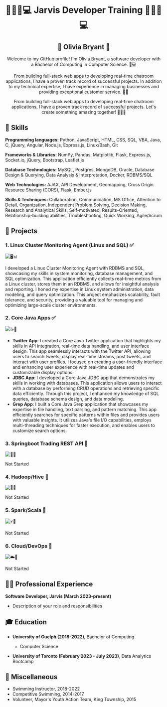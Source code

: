 <!--
**xlivia/xlivia** is a ✨ _special_ ✨ repository because its `README.md` (this file) appears on your GitHub profile.

Here are some ideas to get you started:

- 🔭 I’m currently working on ...
- 🌱 I’m currently learning ...
- 👯 I’m looking to collaborate on ...
- 🤔 I’m looking for help with ...
- 💬 Ask me about ...
- 📫 How to reach me: ...
- 😄 Pronouns: ...
- ⚡ Fun fact: ...

### Hi there 👋

- 🔭 I’m currently working on ... Jarvis Consulting Developer Stream Projects
- 🌱 I’m currently learning ... Software Development
- ⚡ Fun fact: In my freetime I enjoy coding, reading, gaming, soccer, swimming

-->

<h1 align="center">👩‍💻🌟💻 Jarvis Developer Training 👨‍💻🌟💻</h1>

<h2 align="center">👤 Olivia Bryant 👤</h2>

<p align="center">
  Welcome to my GitHub profile! I'm Olivia Bryant, a software developer with a Bachelor of Computing in Computer Science. 🌟💻
</p>

<p align="center">
  From building full-stack web apps to developing real-time chatroom applications, I have a proven track record of successful projects. In addition to my technical expertise, I have experience in managing businesses and providing exceptional customer service. 🚀🔧
</p>

<p align="center">
  From building full-stack web apps to developing real-time chatroom applications, I have a proven track record of successful projects. Let's create something amazing together! 🌟🚀✨
</p>

## 🔧 Skills

**Programming languages:** Python, JavaScript, HTML, CSS, SQL, VBA, Java, C, jQuery, Angular, Node.js, Express.js, Linux/Bash, Git

**Frameworks & Libraries:** NumPy, Pandas, Matplotlib, Flask, Express.js, Socket.io, jQuery, Bootstrap, Leaflet.js

**Database Technologies:** MySQL, Postgres, MongoDB, Oracle, Database Design & Querying, Data Analysis & Interpretation, Docker, RDBMS/SQL

**Web Technologies:** AJAX, API Development, Geomapping, Cross Origin Resource Sharing (CORS), Flask, Ember.js

**Skills & Techniques:** Collaboration, Communication, MS Office, Attention to Detail, Organization, Independent Problem Solving, Decision Making, Research and Analytical Skills, Self-motivated, Results-Oriented, Relationship-building abilities, Troubleshooting, Quick Working, Agile/Scrum

## 🚀 Projects

### 1. Linux Cluster Monitoring Agent (Linux and SQL) ✅
![🖥️📊](./linux_sql)

I developed a Linux Cluster Monitoring Agent with RDBMS and SQL, showcasing my skills in system monitoring, database management, and SQL optimization. This application efficiently collects real-time metrics from a Linux cluster, stores them in an RDBMS, and allows for insightful analysis and reporting. I honed my expertise in Linux system administration, data modeling, and query optimization. This project emphasizes scalability, fault tolerance, and security, providing a valuable tool for managing and optimizing large-scale cluster environments.

### 2. Core Java Apps ✅
![☕📱](./core_java)

- **Twitter App**: I created a Core Java Twitter application that highlights my skills in API integration, real-time data handling, and user interface design. This app seamlessly interacts with the Twitter API, allowing users to search tweets, display real-time streams, post tweets, and interact with user profiles. I focused on creating a user-friendly interface and enhancing user experience with real-time updates and customizable display options.
- **JDBC App**: I developed a Core Java JDBC app that demonstrates my skills in working with databases. This application allows users to interact with a database by performing CRUD operations and retrieving specific data efficiently. Through this project, I enhanced my knowledge of SQL queries, database schema design, and data modeling.
- **Grep App**: I built a Core Java Grep application that showcases my expertise in file handling, text parsing, and pattern matching. This app efficiently searches for specific patterns within files and provides users with valuable insights. It utilizes Java's file I/O capabilities, employs multi-threading techniques for faster execution, and enables users to customize search options.

### 3. Springboot Trading REST API 🚧
![🌱💼](./springboot)

Not Started

### 4. Hadoop/Hive 🚧
![🐘🐝](./hadoop)

Not Started

### 5. Spark/Scala 🚧
![⚡🚀](./spark)

Not Started

### 6. Cloud/DevOps 🚧
![☁️🔧](./cloud_devops)

Not Started

## 👩‍💼 Professional Experience

**Software Developer, Jarvis (March 2023-present)**
- Description of your role and responsibilities

## 🎓 Education

- **University of Guelph (2018-2022)**, Bachelor of Computing
  - Computer Science

- **University of Toronto (February 2023 - July 2023)**, Data Analytics Bootcamp

## 🌟 Miscellaneous

- Swimming Instructor, 2018-2022
- Competitive Swimming, 2014-2017
- Volunteer, Mayor's Youth Action Team, King Township, 2015
